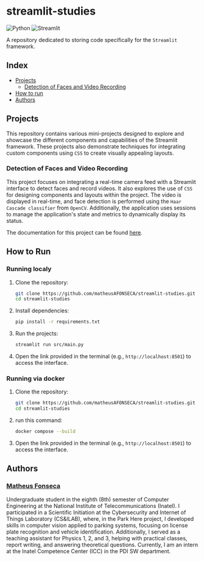 # streamlit-studies

![Python](https://img.shields.io/badge/language-Python-yellow) 
![Streamlit](https://img.shields.io/badge/framework-Streamlit-red)

A repository dedicated to storing code specifically for the ``Streamlit`` framework.

## Index

- [Projects](#projects)
  - [Detection of Faces and Video Recording](#detection-of-faces-and-video-recording)
- [How to run](#how-to-run)
- [Authors](#authors)

## Projects

This repository contains various mini-projects designed to explore and showcase the different components and capabilities of the Streamlit framework. These projects also demonstrate techniques for integrating custom components using ``CSS`` to create visually appealing layouts.

### Detection of Faces and Video Recording

This project focuses on integrating a real-time camera feed with a Streamlit interface to detect faces and record videos. It also explores the use of ``CSS`` for designing components and layouts within the project. The video is displayed in real-time, and face detection is performed using the ``Haar Cascade classifier`` from ``OpenCV``. Additionally, the application uses sessions to manage the application's state and metrics to dynamically display its status.

The documentation for this project can be found [here](src/WebCamRecordFaceDetection/explanation.md).

## How to Run

### Running localy

1. Clone the repository:

   ```bash
   git clone https://github.com/matheusAFONSECA/streamlit-studies.git
   cd streamlit-studies
   ```

2. Install dependencies:

    ```bash
    pip install -r requirements.txt
    ```

3. Run the projects:

    ```bash
    streamlit run src/main.py
    ```

4. Open the link provided in the terminal (e.g., `http://localhost:8501`) to access the interface.

### Running via docker

1. Clone the repository:

   ```bash
   git clone https://github.com/matheusAFONSECA/streamlit-studies.git
   cd streamlit-studies
   ```

2. run this command:

    ```bash
    docker compose --build
    ```

3. Open the link provided in the terminal (e.g., `http://localhost:8501`) to access the interface.

## Authors

### [Matheus Fonseca](https://github.com/matheusAFONSECA)

Undergraduate student in the eighth (8th) semester of Computer Engineering at the National Institute of Telecommunications (Inatel). I participated in a Scientific Initiation at the Cybersecurity and Internet of Things Laboratory (CS&ILAB), where, in the Park Here project, I developed skills in computer vision applied to parking systems, focusing on license plate recognition and vehicle identification. Additionally, I served as a teaching assistant for Physics 1, 2, and 3, helping with practical classes, report writing, and answering theoretical questions. Currently, I am an intern at the Inatel Competence Center (ICC) in the PDI SW department.
